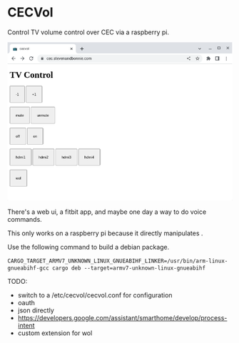 # CECVol

Control TV volume control over CEC via a raspberry pi.

![Screenshot of web ui](/docs/screenshot-2023-01-28.png "Screenshot")

There's a web ui, a fitbit app, and maybe one day a way to do voice commands.

This only works on a raspberry pi because it directly manipulates .

Use the following command to build a debian package.

```shell
CARGO_TARGET_ARMV7_UNKNOWN_LINUX_GNUEABIHF_LINKER=/usr/bin/arm-linux-gnueabihf-gcc cargo deb --target=armv7-unknown-linux-gnueabihf
```

TODO:

- switch to a /etc/cecvol/cecvol.conf for configuration
- oauth
- json directly
- https://developers.google.com/assistant/smarthome/develop/process-intent
- custom extension for wol
